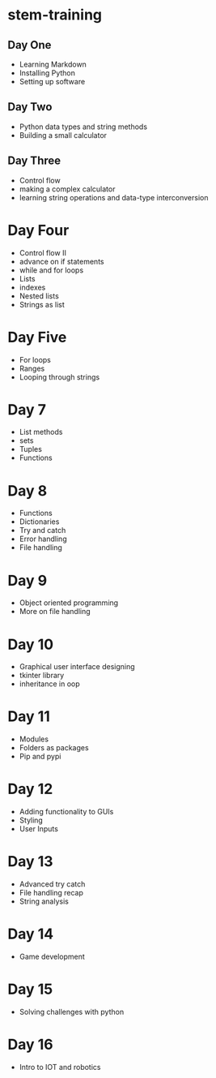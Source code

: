 # stem-training
## Day One
- Learning Markdown
- Installing Python
- Setting up software

## Day Two
- Python data types and string methods
- Building a small calculator

## Day Three
- Control flow
- making a complex calculator
- learning string operations and data-type interconversion

# Day Four
- Control flow II
- advance on if statements 
- while and for loops
- Lists
- indexes
- Nested lists
- Strings as list

# Day Five
- For loops
- Ranges
- Looping through strings
# Day 7
- List methods
- sets
- Tuples
- Functions
# Day 8
- Functions
- Dictionaries
- Try and catch
- Error handling
- File handling
# Day 9
- Object oriented programming
- More on file handling
# Day 10
- Graphical user interface designing
- tkinter library
- inheritance in oop
# Day 11
- Modules
- Folders as packages
- Pip and pypi
# Day 12
- Adding functionality to GUIs
- Styling 
- User Inputs
# Day 13
- Advanced try catch
- File handling recap
- String analysis
# Day 14 
- Game development
# Day 15
- Solving challenges with python
# Day 16
- Intro to IOT and robotics
